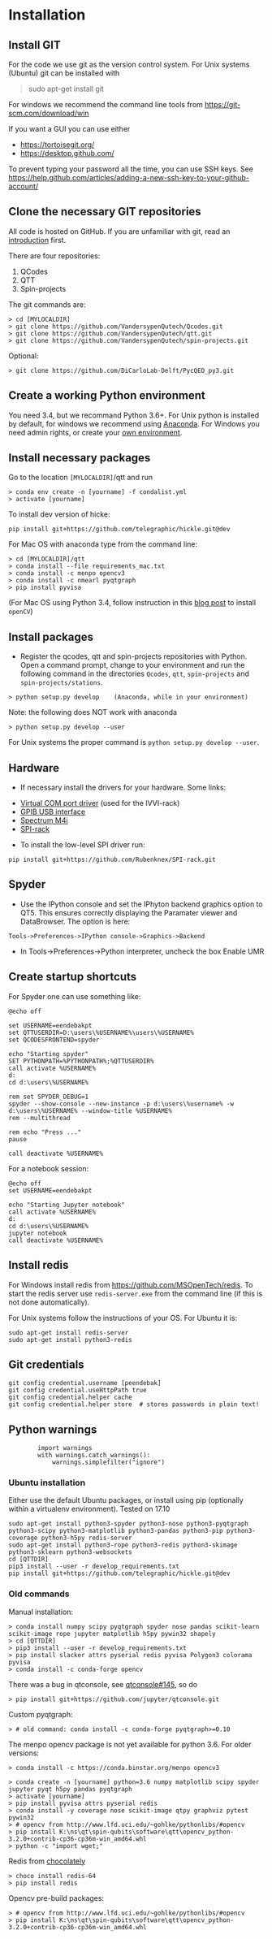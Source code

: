 # Installation

## Install GIT

For the code we use git as the version control system. For Unix systems (Ubuntu) git can be installed with

> sudo apt-get install git

For windows we recommend the command line tools from https://git-scm.com/download/win

If you want a GUI you can use either
* https://tortoisegit.org/
* https://desktop.github.com/

To prevent typing your password all the time, you can use SSH keys. See https://help.github.com/articles/adding-a-new-ssh-key-to-your-github-account/


## Clone the necessary GIT repositories

All code is hosted on GitHub. If you are unfamiliar with git, read an [introduction](https://guides.github.com/activities/hello-world/) first.

There are four repositories:

1. QCodes
2. QTT
3. Spin-projects

The git commands are:
```
> cd [MYLOCALDIR]
> git clone https://github.com/VandersypenQutech/Qcodes.git
> git clone https://github.com/VandersypenQutech/qtt.git
> git clone https://github.com/VandersypenQutech/spin-projects.git
```

Optional:
```
> git clone https://github.com/DiCarloLab-Delft/PycQED_py3.git
```

## Create a working Python environment

You need 3.4, but we recommand Python 3.6+. For Unix python is installed by default, for windows 
we recommend using [Anaconda](https://www.continuum.io/downloads). For Windows you need admin rights, or create
 your [own environment](http://conda.pydata.org/docs/using/envs.html).


## Install necessary packages

Go to the location `[MYLOCALDIR]`/qtt and run
```
> conda env create -n [yourname] -f condalist.yml
> activate [yourname]
```

To install dev version of hicke:
```
pip install git+https://github.com/telegraphic/hickle.git@dev
```

For Mac OS with anaconda type from the command line:
```
> cd [MYLOCALDIR]/qtt
> conda install --file requirements_mac.txt
> conda install -c menpo opencv3
> conda install -c nmearl pyqtgraph
> pip install pyvisa
```

(For Mac OS using Python 3.4, follow instruction in this [blog post](http://www.pyimagesearch.com/2015/06/29/install-opencv-3-0-and-python-3-4-on-osx/) to install `openCV`)



## Install packages

- Register the qcodes, qtt and spin-projects repositories with Python. Open a command prompt, change to your environment and run the following command
in the directories `Qcodes`, `qtt`, `spin-projects` and `spin-projects/stations`.
```
> python setup.py develop    (Anaconda, while in your environment)
```

Note: the following does NOT work with anaconda
```
> python setup.py develop --user
```
For Unix systems the proper command is `python setup.py develop --user`.

## Hardware 

- If necessary install the drivers for your hardware. Some links:
* [Virtual COM port driver](http://www.ftdichip.com/Drivers/VCP.htm) (used for the IVVI-rack)
* [GPIB USB interface](http://www.ni.com/download/ni-488.2-16.0.0/6132/en/)
* [Spectrum M4i](http://spectrum-instrumentation.com/en/m4i-platform-overview)
* [SPI-rack](https://github.com/Rubenknex/SPI-rack)

- To install the low-level SPI driver run:
```
pip install git+https://github.com/Rubenknex/SPI-rack.git

```
## Spyder

* Use the IPython console and set the IPhyton backend graphics option to QT5. This ensures
 correctly displaying the Paramater viewer and DataBrowser. The option is here:
```
Tools->Preferences->IPython console->Graphics->Backend
```
* In Tools->Preferences->Python interpreter, uncheck the box Enable UMR 

## Create startup shortcuts

For Spyder one can use something like:

```
@echo off

set USERNAME=eendebakpt
set QTTUSERDIR=D:\users\%USERNAME%\users\%USERNAME%
set QCODESFRONTEND=spyder

echo "Starting spyder" 
SET PYTHONPATH=%PYTHONPATH%;%QTTUSERDIR%
call activate %USERNAME%
d:
cd d:\users\%USERNAME%

rem set SPYDER_DEBUG=1
spyder --show-console --new-instance -p d:\users\%username% -w d:\users\%USERNAME% --window-title %USERNAME%
rem --multithread 

rem echo "Press ..."
pause

call deactivate %USERNAME%
```

For a notebook session:

```
@echo off
set USERNAME=eendebakpt

echo "Starting Jupyter notebook" 
call activate %USERNAME%
d:
cd d:\users\%USERNAME%
jupyter notebook
call deactivate %USERNAME%
```

## Install redis

For Windows install redis from https://github.com/MSOpenTech/redis.
To start the redis server use `redis-server.exe` from the command line (if this is not done automatically).

For Unix systems follow the instructions of your OS. For Ubuntu it is:
```
sudo apt-get install redis-server
sudo apt-get install python3-redis
```


## Git credentials

```
git config credential.username [peendebak]
git config credential.useHttpPath true
git config credential.helper cache
git config credential.helper store	# stores passwords in plain text!
```

## Python warnings

```
        import warnings
        with warnings.catch_warnings():
            warnings.simplefilter("ignore")
```

### Ubuntu installation

Either use the default Ubuntu packages, or install using pip (optionally within a virtualenv environment). Tested on 17.10


```
sudo apt-get install python3-spyder python3-nose python3-pyqtgraph python3-scipy python3-matplotlib python3-pandas python3-pip python3-coverage python3-h5py redis-server
sudo apt-get install python3-rope python3-redis python3-skimage python3-sklearn python3-websockets
cd [QTTDIR]
pip3 install --user -r develop_requirements.txt
pip install git+https://github.com/telegraphic/hickle.git@dev
```

### Old commands

Manual installation:
```
> conda install numpy scipy pyqtgraph spyder nose pandas scikit-learn scikit-image rope jupyter matplotlib h5py pywin32 shapely
> cd [QTTDIR]
> pip3 install --user -r develop_requirements.txt
> pip install slacker attrs pyserial redis pyvisa Polygon3 colorama pyvisa
> conda install -c conda-forge opencv
```

There was a bug in qtconsole, see [qtconsole#145](https://github.com/jupyter/qtconsole/pull/145), so do
```
> pip install git+https://github.com/jupyter/qtconsole.git
```
Custom pyqtgraph:
```
> # old command: conda install -c conda-forge pyqtgraph>=0.10
```

The menpo opencv package is not yet available for python 3.6. For older versions:
```
> conda install -c https://conda.binstar.org/menpo opencv3
```
```
> conda create -n [yourname] python=3.6 numpy matplotlib scipy spyder jupyter pyqt h5py pandas pyqtgraph
> activate [yourname]
> pip install pyvisa attrs pyserial redis
> conda install -y coverage nose scikit-image qtpy graphviz pytest pywin32
> # opencv from http://www.lfd.uci.edu/~gohlke/pythonlibs/#opencv
> pip install K:\ns\qt\spin-qubits\software\qtt\opencv_python-3.2.0+contrib-cp36-cp36m-win_amd64.whl
> python -c "import wget;"
```

Redis from [chocolately](https://chocolatey.org/)
```
> choco install redis-64
> pip install redis
```

Opencv pre-build packages:
```
> # opencv from http://www.lfd.uci.edu/~gohlke/pythonlibs/#opencv
> pip install K:\ns\qt\spin-qubits\software\qtt\opencv_python-3.2.0+contrib-cp36-cp36m-win_amd64.whl
```

